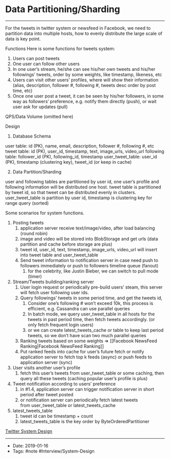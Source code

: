 # Data Partitioning/Sharding
----


For the tweets in twitter system or newsfeed in Facebook, we need to partition data into multiple hosts, how to evenly distribute the large scale of data is key point.

Functions
Here is some functions for tweets system:

1.  Users can post tweets
2.  One user can follow other users
3.  In one user’s stream, he/she can see his/her own tweets and his/her followings’ tweets, order by some weights, like timestamp, likeness, etc
4.  Users can visit other users’ profiles, where will show their information (alias, description, follower #, following #, tweets desc order by post time, etc)
5.  Once one user post a tweet, it can be seen by his/her followers, in some way as followers’ preference, e.g. notify them directly (push), or wait user ask for updates (pull)


QPS/Data Volume
(omitted here)

Design


1.  Database Schema


user table: id (PK), name, email, description, follower #, following #, etc
tweet table: id (PK), user\_id, timestamp, text, image\_urls, video\_url
following table: follower\_id (PK), following\_id, timestamp
user\_tweet\_table: user\_id (PK), timestamp (clustering key), tweet\_id (or keep in cache)


2.  Data Partition/Sharding


user and following tables are partitioned by user id, one user’s profile and following information will be distributed one host.
tweet table is partitioned by tweet id, so that tweet can be distributed evenly in clusters.
user\_tweet\_table is partition by user id, timestamp is clustering key for range query (sorted)

Some scenarios for system functions.

1.  Posting tweets
    1.  application server receive text/image/video, after load balancing (round robin)
    2.  image and video will be stored into BlobStorage and get urls (data partition and cache before storage are plus)
    3.  tweet id, user\_id, text, timestamp, image\_urls, video\_url will insert into tweet table and user\_tweet\_table
    4.  Send tweet information to notification server in case need push to followers immediately or push to followers timeline queue (fanout)
        1.  for the celebrity, like Justin Bieber, we can switch to pull mode (timer)
2.  Stream/Tweets building/ranking server
    1.  User login request or periodically pre-build users’ steam, this server will fetch user following user ids.
    2.  Query followings’ tweets in some period time, and get the tweets id, 
        1.  Consider one’s following # won’t exceed 10k, this process is efficient, e.g. Cassandra can use parallel queries
        2.  In batch mode, we query user\_tweet\_table in all hosts for the tweets in past period time, then fetch tweets accordingly. (or only fetch frequent login users)
        3.  or we can create latest\_tweets\_cache or table to keep last period tweets, so we don’t have scan two much parallel queries
    3.  Ranking tweets based on some weights => [[Facebook NewsFeed Ranking|Facebook NewsFeed Ranking]]
    4.  Put ranked feeds into cache for user’s future fetch or notify application server to fetch top k feeds (async) or push feeds to application server (sync)
3.  User visits another user’s profile
    1.  fetch this user’s tweets from user\_tweet\_table or some caching, then query all these tweets (caching popular user’s profile is plus)
4.  Tweet notification according to users’ preference
    1.  in #1.4, application server can trigger notification server in short period after tweet posted
    2.  or notification server can periodically fetch latest tweets from user\_tweet\_table or latest\_tweets\_cache
5.  latest\_tweets\_table
    1.  tweet id can be timestamp + count
    2.  latest\_tweets\_table is the key order by ByteOrderedPartitioner


[Twitter System Design](https://www.youtube.com/watch?v=wYk0xPP_P_8&t=0s&index=21&list=WL)



----

- Date: 2019-01-16
- Tags: #note #Interview/System-Design 



